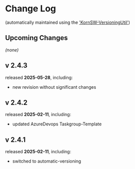 # Change Log

(automatically maintained using the ['KornSW-VersioningUtil'](https://github.com/KornSW/VersioningUtil))



## Upcoming Changes

*(none)*



## v 2.4.3
released **2025-05-28**, including:
 - new revision without significant changes



## v 2.4.2
released **2025-02-11**, including:
 - updated AzureDevops Taskgroup-Template



## v 2.4.1
released **2025-02-11**, including:
 - switched to automatic-versioning


